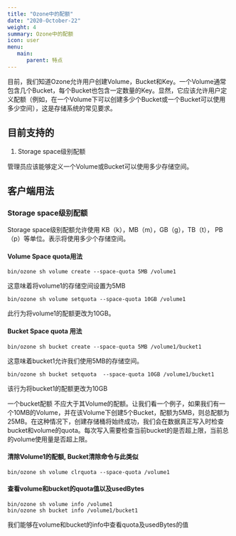 ```yaml
---
title: "Ozone中的配额"
date: "2020-October-22"
weight: 4
summary: Ozone中的配额
icon: user
menu:
   main:
      parent: 特点
---
```

<!---
  Licensed to the Apache Software Foundation (ASF) under one or more
  contributor license agreements.  See the NOTICE file distributed with
  this work for additional information regarding copyright ownership.
  The ASF licenses this file to You under the Apache License, Version 2.0
  (the "License"); you may not use this file except in compliance with
  the License.  You may obtain a copy of the License at

      http://www.apache.org/licenses/LICENSE-2.0

  Unless required by applicable law or agreed to in writing, software
  distributed under the License is distributed on an "AS IS" BASIS,
  WITHOUT WARRANTIES OR CONDITIONS OF ANY KIND, either express or implied.
  See the License for the specific language governing permissions and
  limitations under the License.
-->

 目前，我们知道Ozone允许用户创建Volume，Bucket和Key。一个Volume通常包含几个Bucket，每个Bucket也包含一定数量的Key。显然，它应该允许用户定义配额（例如，在一个Volume下可以创建多少个Bucket或一个Bucket可以使用多少空间），这是存储系统的常见要求。
## 目前支持的
1. Storage space级别配额

 管理员应该能够定义一个Volume或Bucket可以使用多少存储空间。

## 客户端用法
### Storage space级别配额
 Storage space级别配额允许使用 KB（k），MB（m），GB（g），TB（t）， PB（p）等单位。表示将使用多少个存储空间。
#### Volume Space quota用法
```shell
bin/ozone sh volume create --space-quota 5MB /volume1
```
 这意味着将volume1的存储空间设置为5MB

```shell
bin/ozone sh volume setquota --space-quota 10GB /volume1
```
 此行为将volume1的配额更改为10GB。

#### Bucket Space quota 用法
```shell
bin/ozone sh bucket create --space-quota 5MB /volume1/bucket1
```
 这意味着bucket1允许我们使用5MB的存储空间。

```shell
bin/ozone sh bucket setquota  --space-quota 10GB /volume1/bucket1 
```
 该行为将bucket1的配额更改为10GB

一个bucket配额 不应大于其Volume的配额。让我们看一个例子，如果我们有一个10MB的Volume，并在该Volume下创建5个Bucket，配额为5MB，则总配额为25MB。在这种情况下，创建存储桶将始终成功，我们会在数据真正写入时检查bucket和volume的quota。每次写入需要检查当前bucket的是否超上限，当前总的volume使用量是否超上限。

#### 清除Volume1的配额, Bucket清除命令与此类似
```shell
bin/ozone sh volume clrquota --space-quota /volume1
```
#### 查看volume和bucket的quota值以及usedBytes
```shell
bin/ozone sh volume info /volume1
bin/ozone sh bucket info /volume1/bucket1
```
我们能够在volume和bucket的info中查看quota及usedBytes的值
